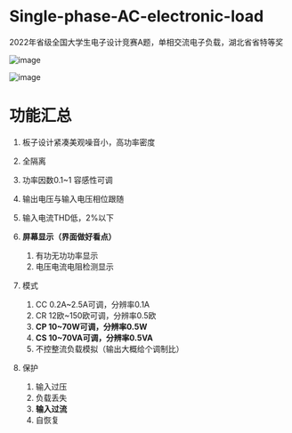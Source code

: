 # Single-phase-AC-electronic-load
2022年省级全国大学生电子设计竞赛A题，单相交流电子负载，湖北省省特等奖


![image](https://github.com/emoestudio/Single-phase-AC-electronic-load/assets/66322166/4e4d7b5b-1035-429c-a0b8-cc8a02ee04f0)

![image](https://github.com/emoestudio/Single-phase-AC-electronic-load/assets/66322166/974f99e3-68be-4107-95ba-e17de840f3a2)


# 功能汇总

1. 板子设计紧凑美观噪音小，高功率密度

2. 全隔离

3. 功率因数0.1~1 容感性可调

4. 输出电压与输入电压相位跟随

5. 输入电流THD低，2%以下

6. **屏幕显示（界面做好看点）**

   1. 有功无功功率显示
   2. 电压电流电阻检测显示

7. 模式

   1. CC 0.2A~2.5A可调，分辨率0.1A
   2. CR 12欧~150欧可调，分辨率0.5欧
   3. **CP 10~70W可调，分辨率0.5W**
   4. **CS 10~70VA可调，分辨率0.5VA**
   5. 不控整流负载模拟（输出大概给个调制比）

8. 保护

   1. 输入过压
   2. 负载丢失
   3. **输入过流**
   4. 自恢复

   
